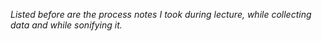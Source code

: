 *Listed before are the process notes I took during lecture, while collecting data and while sonifying it.* 
